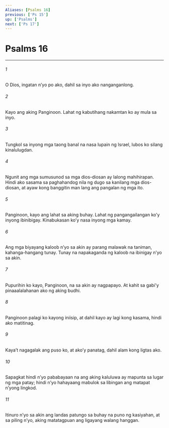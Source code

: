 ```yaml
---
Aliases: [Psalms 16]
previous: ['Ps 15']
up: ['Psalms']
next: ['Ps 17']
---
```

# Psalms 16

***

###### 1
O Dios, ingatan nʼyo po ako, dahil sa inyo ako nanganganlong. 

###### 2
Kayo ang aking Panginoon. Lahat ng kabutihang nakamtan ko ay mula sa inyo. 

###### 3
Tungkol sa inyong mga taong banal na nasa lupain ng Israel, lubos ko silang kinalulugdan. 

###### 4
Ngunit ang mga sumusunod sa mga dios-diosan ay lalong mahihirapan. Hindi ako sasama sa paghahandog nila ng dugo sa kanilang mga dios-diosan, at ayaw kong banggitin man lang ang pangalan ng mga ito. 

###### 5
Panginoon, kayo ang lahat sa aking buhay. Lahat ng pangangailangan koʼy inyong ibinibigay. Kinabukasan koʼy nasa inyong mga kamay. 

###### 6
Ang mga biyayang kaloob nʼyo sa akin ay parang malawak na taniman, kahanga-hangang tunay. Tunay na napakaganda ng kaloob na ibinigay nʼyo sa akin. 

###### 7
Pupurihin ko kayo, Panginoon, na sa akin ay nagpapayo. At kahit sa gabiʼy pinaaalalahanan ako ng aking budhi. 

###### 8
Panginoon palagi ko kayong iniisip, at dahil kayo ay lagi kong kasama, hindi ako matitinag. 

###### 9
Kayaʼt nagagalak ang puso ko, at akoʼy panatag, dahil alam kong ligtas ako. 

###### 10
Sapagkat hindi nʼyo pababayaan na ang aking kaluluwa ay mapunta sa lugar ng mga patay; hindi nʼyo hahayaang mabulok sa libingan ang matapat nʼyong lingkod. 

###### 11
Itinuro nʼyo sa akin ang landas patungo sa buhay na puno ng kasiyahan, at sa piling nʼyo, aking matatagpuan ang ligayang walang hanggan.
